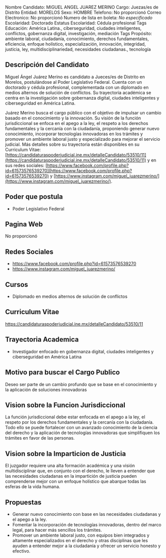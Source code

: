 Nombre Candidato: MIGUEL ANGEL JUAREZ MERINO
Cargo: Juezas/es de Distrito
Entidad: MORELOS
Sexo: HOMBRE
Telefono: No proporcionó
Correo Electronico: No proporcionó
Numero de lista en boleta: *No especificado*
Escolaridad: Doctorado
Estatus Escolaridad: Cédula profesional
Tags Educación: América Latina., ciberseguridad, ciudades inteligentes, conflictos, gobernanza digital, investigación, mediación
Tags Propósito: ambiente laboral, ciudadanía, conocimiento, derechos fundamentales, eficiencia, enfoque holístico, especialización, innovación, integridad, justicia, ley, multidisciplinariedad, necesidades ciudadanas., tecnología


## Descripción del Candidato 

Miguel Ángel Juárez Merino es candidato a Jueces/es de Distrito en Morelos, postulándose al Poder Legislativo Federal. Cuenta con un doctorado y cédula profesional, complementada con un diplomado en medios alternos de solución de conflictos. Su trayectoria académica se centra en la investigación sobre gobernanza digital, ciudades inteligentes y ciberseguridad en América Latina.

Juárez Merino busca el cargo público con el objetivo de impulsar un cambio basado en el conocimiento y la innovación. Su visión de la función jurisdiccional se enfoca en el apego a la ley, el respeto a los derechos fundamentales y la cercanía con la ciudadanía, proponiendo generar nuevo conocimiento, incorporar tecnologías innovadoras en los trámites y promover un ambiente laboral justo y especializado para mejorar el servicio judicial. Más detalles sobre su trayectoria están disponibles en su Curriculum Vitae: [https://candidaturaspoderjudicial.ine.mx/detalleCandidato/53510/11](https://candidaturaspoderjudicial.ine.mx/detalleCandidato/53510/11) y en sus redes sociales: [https://www.facebook.com/profile.php?id=61573576539270](https://www.facebook.com/profile.php?id=61573576539270) y [https://www.instagram.com/miguel_juarezmerino/](https://www.instagram.com/miguel_juarezmerino/).


## Poder que postula

- Poder Legislativo Federal


## Pagina Web

No proporcionó


## Redes Sociales

- https://www.facebook.com/profile.php?id=61573576539270
- https://www.instagram.com/miguel_juarezmerino/


## Cursos

- Diplomado en medios alternos de solución de conflictos


## Curriculum Vitae

https://candidaturaspoderjudicial.ine.mx/detalleCandidato/53510/11


## Trayectoria Academica

- Investigador enfocado en gobernanza digital, ciudades inteligentes y ciberseguridad en América Latina


## Motivo para buscar el Cargo Publico

Deseo ser parte de un cambio profundo que se base en el conocimiento y la aplicación de soluciones innovadoras


## Vision sobre la Funcion Jurisdiccional

La función jurisdiccional debe estar enfocada en el apego a la ley, el respeto por los derechos fundamentales y la cercanía con la ciudadanía. Todo ello se puede fortalecer con un avanzado conocimiento de la ciencia del derecho y la aplicación de tecnologías innovadoras que simplifiquen los trámites en favor de las personas.


## Vision sobre la Imparticion de Justicia

El juzgador requiere una alta formación académica y una visión multidisciplinar que, en conjunto con el derecho, le lleven a entender que las necesidades ciudadanas en la impartición de justicia pueden comprenderse mejor con un enfoque holístico que abarque todas las esferas de la vida humana.


## Propuestas

- Generar nuevo conocimiento con base en las necesidades ciudadanas y el apego a la ley.
- Fomentar la incorporación de tecnologías innovadoras, dentro del marco legal, para hacer más sencillos los trámites.
- Promover un ambiente laboral justo, con equipos bien integrados y altamente especializados en el derecho y otras disciplinas que les ayuden a entender mejor a la ciudadanía y ofrecer un servicio honesto y efectivo.

